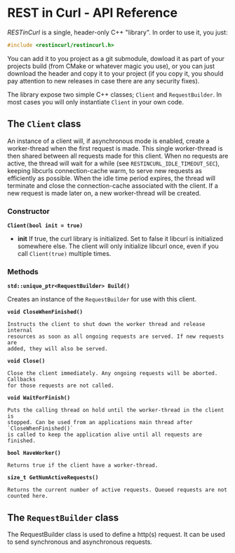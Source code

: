 # REST in Curl - API Reference

*RESTinCurl* is a single, header-only C++ "library". In order to use it, you
just:

```C++
#include <restincurl/restincurl.h>
```

You can add it to you project as a git submodule, dowload it as part of your
projects build (from CMake or whatever magic you use), or you can just
download the header and copy it to your project (if you copy it, you should
pay attention to new releases in case there are any security fixes).

The library expose two simple C++ classes; `Client` and `RequestBuilder`. In most
cases you will only instantiate `Client` in your own code.

## The `Client` class

An instance of a client will, if asynchronous mode is enabled, create a
worker-thread when the first request is made. This single worker-thread
is then shared between all requests made for this client. When no requests
are active, the thread will wait for a while (see `RESTINCURL_IDLE_TIMEOUT_SEC`), keeping libcurls connection-cache warm, to serve new requests as efficiently as possible. When the idle time period expires, the thread will terminate and close the connection-cache associated with the client. If a new request is made later on, a new worker-thread will be created.


### Constructor

**`Client(bool init = true)`**

- **init** If true, the curl library is initialized. Set to false it libcurl
    is initialized somewhere else. The client will only initialize libcurl
    once, even if you call `Client(true)` multiple times.

### Methods

**`std::unique_ptr<RequestBuilder> Build()`**

Creates an instance of the `RequestBuilder` for use with this client.


**`void CloseWhenFinished()`**

    Instructs the client to shut down the worker thread and release internal
    resources as soon as all ongoing requests are served. If new requests are
    added, they will also be served.

**`void Close()`**

    Close the client immediately. Any ongoing requests will be aborted. Callbacks
    for those requests are not called.

**`void WaitForFinish()`**

    Puts the calling thread on hold until the worker-thread in the client is
    stopped. Can be used from an applications main thread after `CloseWhenFinished()`
    is called to keep the application alive until all requests are finished.

**`bool HaveWorker()`**

    Returns true if the client have a worker-thread.

**`size_t GetNumActiveRequests()`**

    Returns the current number of active requests. Queued requests are not
    counted here.

## The `RequestBuilder` class

The RequestBuilder class is used to define a http(s) request. It can be
used to send synchronous and asynchronous requests.

